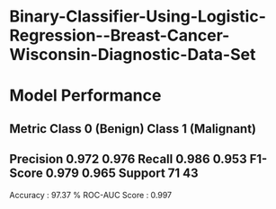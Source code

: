 # Binary-Classifier-Using-Logistic-Regression--Breast-Cancer-Wisconsin-Diagnostic-Data-Set

# Model Performance
Metric                      Class 0 (Benign)                        Class 1 (Malignant)
-------------------------------------------------------------------------------------------
Precision                       0.972                                    0.976
Recall                          0.986                                    0.953
F1-Score                        0.979                                    0.965
Support                         71                                       43
-------------------------------------------------------------------------------------------
Accuracy  : 97.37 %
ROC-AUC Score : 0.997

